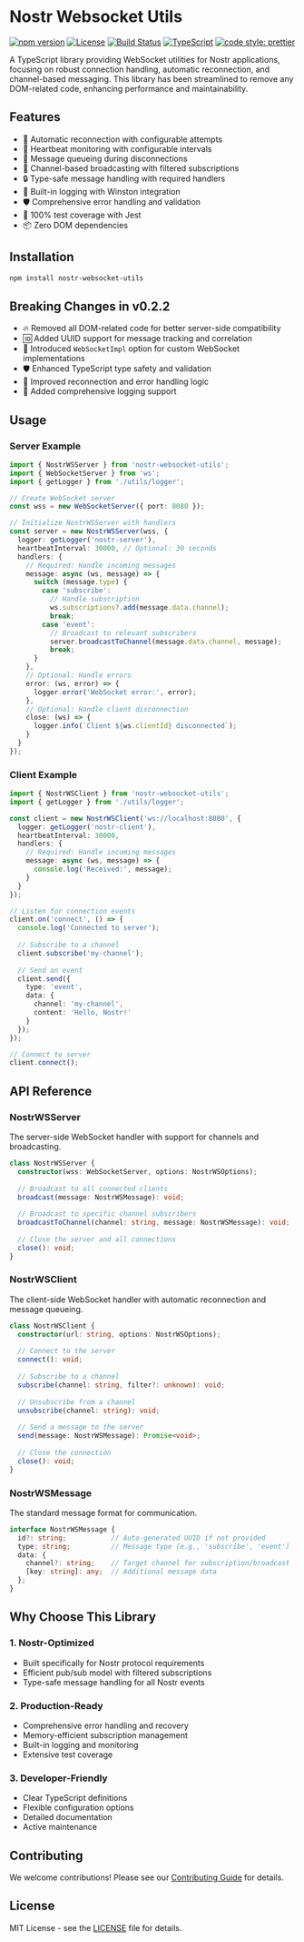 # Nostr Websocket Utils

[![npm version](https://img.shields.io/npm/v/nostr-websocket-utils.svg)](https://www.npmjs.com/package/nostr-websocket-utils)
[![License](https://img.shields.io/npm/l/nostr-websocket-utils.svg)](https://github.com/HumanjavaEnterprises/nostr-websocket-utils/blob/main/LICENSE)
[![Build Status](https://github.com/HumanjavaEnterprises/nostr-websocket-utils/workflows/CI/badge.svg)](https://github.com/HumanjavaEnterprises/nostr-websocket-utils/actions)
[![TypeScript](https://img.shields.io/badge/TypeScript-Ready-blue.svg)](https://www.typescriptlang.org)
[![code style: prettier](https://img.shields.io/badge/code_style-prettier-ff69b4.svg)](https://github.com/prettier/prettier)

A TypeScript library providing WebSocket utilities for Nostr applications, focusing on robust connection handling, automatic reconnection, and channel-based messaging. This library has been streamlined to remove any DOM-related code, enhancing performance and maintainability.

## Features

- 🔄 Automatic reconnection with configurable attempts
- 💓 Heartbeat monitoring with configurable intervals
- 📨 Message queueing during disconnections
- 📢 Channel-based broadcasting with filtered subscriptions
- 🔒 Type-safe message handling with required handlers
- 📝 Built-in logging with Winston integration
- 🛡️ Comprehensive error handling and validation
- 🧪 100% test coverage with Jest
- 📦 Zero DOM dependencies

## Installation

```bash
npm install nostr-websocket-utils
```

## Breaking Changes in v0.2.2

- 🔥 Removed all DOM-related code for better server-side compatibility
- 🆔 Added UUID support for message tracking and correlation
- 🔌 Introduced `WebSocketImpl` option for custom WebSocket implementations
- 🛡️ Enhanced TypeScript type safety and validation
- 🔄 Improved reconnection and error handling logic
- 📝 Added comprehensive logging support

## Usage

### Server Example

```typescript
import { NostrWSServer } from 'nostr-websocket-utils';
import { WebSocketServer } from 'ws';
import { getLogger } from './utils/logger';

// Create WebSocket server
const wss = new WebSocketServer({ port: 8080 });

// Initialize NostrWSServer with handlers
const server = new NostrWSServer(wss, {
  logger: getLogger('nostr-server'),
  heartbeatInterval: 30000, // Optional: 30 seconds
  handlers: {
    // Required: Handle incoming messages
    message: async (ws, message) => {
      switch (message.type) {
        case 'subscribe':
          // Handle subscription
          ws.subscriptions?.add(message.data.channel);
          break;
        case 'event':
          // Broadcast to relevant subscribers
          server.broadcastToChannel(message.data.channel, message);
          break;
      }
    },
    // Optional: Handle errors
    error: (ws, error) => {
      logger.error('WebSocket error:', error);
    },
    // Optional: Handle client disconnection
    close: (ws) => {
      logger.info(`Client ${ws.clientId} disconnected`);
    }
  }
});
```

### Client Example

```typescript
import { NostrWSClient } from 'nostr-websocket-utils';
import { getLogger } from './utils/logger';

const client = new NostrWSClient('ws://localhost:8080', {
  logger: getLogger('nostr-client'),
  heartbeatInterval: 30000,
  handlers: {
    // Required: Handle incoming messages
    message: async (ws, message) => {
      console.log('Received:', message);
    }
  }
});

// Listen for connection events
client.on('connect', () => {
  console.log('Connected to server');
  
  // Subscribe to a channel
  client.subscribe('my-channel');
  
  // Send an event
  client.send({
    type: 'event',
    data: {
      channel: 'my-channel',
      content: 'Hello, Nostr!'
    }
  });
});

// Connect to server
client.connect();
```

## API Reference

### NostrWSServer

The server-side WebSocket handler with support for channels and broadcasting.

```typescript
class NostrWSServer {
  constructor(wss: WebSocketServer, options: NostrWSOptions);
  
  // Broadcast to all connected clients
  broadcast(message: NostrWSMessage): void;
  
  // Broadcast to specific channel subscribers
  broadcastToChannel(channel: string, message: NostrWSMessage): void;
  
  // Close the server and all connections
  close(): void;
}
```

### NostrWSClient

The client-side WebSocket handler with automatic reconnection and message queueing.

```typescript
class NostrWSClient {
  constructor(url: string, options: NostrWSOptions);
  
  // Connect to the server
  connect(): void;
  
  // Subscribe to a channel
  subscribe(channel: string, filter?: unknown): void;
  
  // Unsubscribe from a channel
  unsubscribe(channel: string): void;
  
  // Send a message to the server
  send(message: NostrWSMessage): Promise<void>;
  
  // Close the connection
  close(): void;
}
```

### NostrWSMessage

The standard message format for communication.

```typescript
interface NostrWSMessage {
  id?: string;           // Auto-generated UUID if not provided
  type: string;          // Message type (e.g., 'subscribe', 'event')
  data: {
    channel?: string;    // Target channel for subscription/broadcast
    [key: string]: any;  // Additional message data
  };
}
```

## Why Choose This Library

### 1. Nostr-Optimized
- Built specifically for Nostr protocol requirements
- Efficient pub/sub model with filtered subscriptions
- Type-safe message handling for all Nostr events

### 2. Production-Ready
- Comprehensive error handling and recovery
- Memory-efficient subscription management
- Built-in logging and monitoring
- Extensive test coverage

### 3. Developer-Friendly
- Clear TypeScript definitions
- Flexible configuration options
- Detailed documentation
- Active maintenance

## Contributing

We welcome contributions! Please see our [Contributing Guide](CONTRIBUTING.md) for details.

## License

MIT License - see the [LICENSE](LICENSE) file for details.
